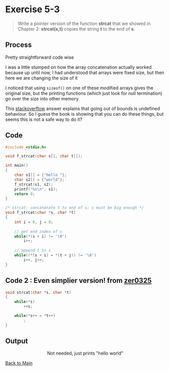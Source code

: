 # Exercise 5-3

> Write a pointer version of the function **strcat** that we showed in Chapter 2: **strcat(s,t)** copies the string **t** to the end of **s**.

## Process
Pretty straightforward code wise

I was a little stumped on how the array concatenation actually worked because up until now, I had understood that arrays were fixed size, but then here we are changing the size of it

I noticed that using `sizeof()` on one of these modified arrays gives the original size, but the printing functions (which just look for null termination) go over the size into other memory

This [stackoverflow](https://stackoverflow.com/questions/1239938/accessing-an-array-out-of-bounds-gives-no-error-why) answer explains that going out of bounds is undefined behaviour. 
So I guess the book is showing that you can do these things, but seems this is not a safe way to do it?

## Code
```c
#include <stdio.h>

void f_strcat(char s[], char t[]);

int main()
{
    char s1[] = {"hello "};
    char s2[] = {"world"};
    f_strcat(s1, s2);
    printf("%s\n", s1);
    return 0;
}

/* strcat: concatenate t to end of s; s must be big enough */
void f_strcat(char *s, char *t)
{
    int i = 0, j = 0;
    
    // get end index of s
    while(*(s + i) != '\0')
        i++;
    
    // append t to s
    while((*(s + i) = *(t + j)) != '\0')
        i++, j++;    
}
```

## Code 2 : Even simplier version! from [zer0325](https://github.com/zer0325/KnR-Exercise-Solution/blob/master/Chapter/05/Exercise/5-03.c)
```c
void strcat(char *s, char *t)
{
	while(*s)
		++s;

	while(*s++ = *t++)
		;
}
```

## Output
<p align="center">
      Not needed, just prints "hello world"
</p>

[Back to Main](../readme.md)
